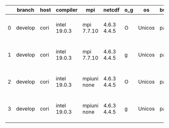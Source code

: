 |    | branch   | host   | compiler     | mpi         | netcdf      | o_g   | os     | build   | u_pass   | u_fail   | s_pass   | s_fail   | e_pass   | e_fail   | nuopc_pass   | nuopc_fail   | artifacts_hash                                                                                                                                     | modified                  |
|----|----------|--------|--------------|-------------|-------------|-------|--------|---------|----------|----------|----------|----------|----------|----------|--------------|--------------|----------------------------------------------------------------------------------------------------------------------------------------------------|---------------------------|
|  0 | develop  | cori   | intel 19.0.3 | mpi 7.7.10  | 4.6.3 4.4.5 | O     | Unicos | pass    | 13670    | 15       | 49       | 0        | 80       | 0        | 50           | 0            | [artifacts](https://github.com/esmf-org/esmf-test-artifacts/tree/1acc7d5916161bf9f66a3002f0db0be2089b859b/develop/cori/intel/19.0.3/O/mpi/7.7.10)  | 2022-03-15 13:39:53 -0700 |
|  1 | develop  | cori   | intel 19.0.3 | mpi 7.7.10  | 4.6.3 4.4.5 | g     | Unicos | pass    | pending  | pending  | pending  | pending  | pending  | pending  | pending      | pending      | [artifacts](https://github.com/esmf-org/esmf-test-artifacts/tree/074fdba74f8ee294f463d6e0dcd4c35efe227019/develop/cori/intel/19.0.3/g/mpi/7.7.10)  | 2022-03-15 04:19:49 -0700 |
|  2 | develop  | cori   | intel 19.0.3 | mpiuni none | 4.6.3 4.4.5 | O     | Unicos | pass    | 12143    | 15       | 8        | 0        | 43       | 0        | 0            | 50           | [artifacts](https://github.com/esmf-org/esmf-test-artifacts/tree/4e8ad129e719e7c5b50680c9d10f3b88ee5c098f/develop/cori/intel/19.0.3/O/mpiuni/none) | 2022-03-15 07:54:26 -0700 |
|  3 | develop  | cori   | intel 19.0.3 | mpiuni none | 4.6.3 4.4.5 | g     | Unicos | pass    | 12143    | 15       | 8        | 0        | 43       | 0        | 0            | 50           | [artifacts](https://github.com/esmf-org/esmf-test-artifacts/tree/9e9c793aced6fc38b4f60782267c850042e3536c/develop/cori/intel/19.0.3/g/mpiuni/none) | 2022-03-15 14:44:04 -0700 |